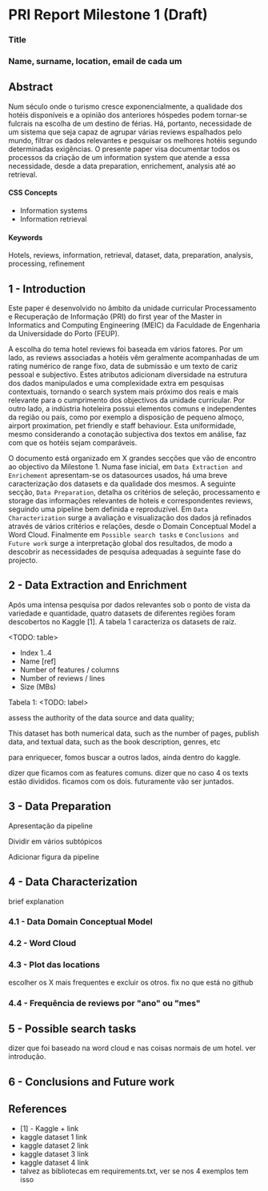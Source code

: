 # PRI Report Milestone 1 (Draft)

### Title

### Name, surname, location, email de cada um

## Abstract

Num século onde o turismo cresce exponencialmente, a qualidade dos hotéis disponíveis e a opinião dos anteriores hóspedes podem tornar-se fulcrais na escolha de um destino de férias. Há, portanto, necessidade de um sistema que seja capaz de agrupar várias reviews espalhados pelo mundo, filtrar os dados relevantes e pesquisar os melhores hotéis segundo determinadas exigências. O presente paper visa documentar todos os processos da criação de um information system que atende a essa necessidade, desde a data preparation, enrichement, analysis até ao retrieval.

#### CSS Concepts

- Information systems
- Information retrieval

#### Keywords

Hotels, reviews, information, retrieval, dataset, data, preparation, analysis, processing, refinement

## 1 - Introduction

Este paper é desenvolvido no âmbito da unidade curricular Processamento e Recuperação de Informação (PRI) do first year of the Master in Informatics and Computing Engineering (MEIC) da Faculdade de Engenharia da Universidade do Porto (FEUP).

A escolha do tema hotel reviews foi baseada em vários fatores. Por um lado, as reviews associadas a hotéis vêm geralmente acompanhadas de um rating numérico de range fixo, data de submissão e um texto de cariz pessoal e subjectivo. Estes atributos adicionam diversidade na estrutura dos dados manipulados e uma complexidade extra em pesquisas contextuais, tornando o search system mais próximo dos reais e mais relevante para o cumprimento dos objectivos da unidade curricular. Por outro lado, a indústria hoteleira possui elementos comuns e independentes da região ou país, como por exemplo a disposição de pequeno almoço, airport proximation, pet friendly e staff behaviour. Esta uniformidade, mesmo considerando a conotação subjectiva dos textos em análise, faz com que os hotéis sejam comparáveis.

O documento está organizado em X grandes secções que vão de encontro ao objectivo da Milestone 1. Numa fase inicial, em `Data Extraction and Enrichement` apresentam-se os datasources usados, há uma breve caracterização dos datasets e da qualidade dos mesmos. A seguinte secção, `Data Preparation`, detalha os critérios de seleção, processamento e storage das informações relevantes de hoteis e correspondentes reviews, seguindo uma pipeline bem definida e reproduzível. Em `Data Characterization` surge a avaliação e visualização dos dados já refinados através de vários critérios e relações, desde o Domain Conceptual Model a Word Cloud. Finalmente em `Possible search tasks` e `Conclusions and Future work` surge a interpretação global dos resultados, de modo a descobrir as necessidades de pesquisa adequadas à seguinte fase do projecto.

## 2 - Data Extraction and Enrichment

Após uma intensa pesquisa por dados relevantes sob o ponto de vista da variedade e quantidade, quatro datasets de diferentes regiões foram descobertos no Kaggle [1]. A tabela 1 caracteriza os datasets de raíz.

<TODO: table>
- Index 1..4
- Name [ref]
- Number of features / columns
- Number of reviews / lines
- Size (MBs)

Tabela 1: <TODO: label>

assess the authority of the data source and data quality;

This dataset has both numerical data, such as the number of
pages, publish data, and textual data, such as the book description,
genres, etc

para enriquecer, fomos buscar a outros lados, ainda dentro do kaggle.

dizer que ficamos com as features comuns. dizer que no caso 4 os texts estão divididos. ficamos com os dois. futuramente vão ser juntados.

## 3 - Data Preparation

Apresentação da pipeline

Dividir em vários subtópicos

Adicionar figura da pipeline

## 4 - Data Characterization

brief explanation

### 4.1 - Data Domain Conceptual Model

### 4.2 - Word Cloud

### 4.3 - Plot das locations

escolher os X mais frequentes e excluir os otros. fix no que está no github

### 4.4 - Frequência de reviews por "ano" ou "mes"

## 5 - Possible search tasks

dizer que foi baseado na word cloud e nas coisas normais de um hotel. ver introdução.

## 6 - Conclusions and Future work

## References

- [1] - Kaggle + link
- kaggle dataset 1 link
- kaggle dataset 2 link
- kaggle dataset 3 link
- kaggle dataset 4 link
- talvez as bibliotecas em requirements.txt, ver se nos 4 exemplos tem isso